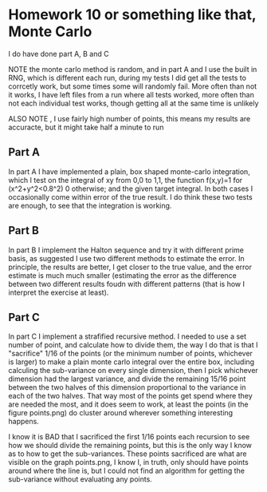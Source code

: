 Homework 10 or something like that, Monte Carlo
=========
I do have done part A, B and C

NOTE the monte carlo method is random, and in part A and I use the built in RNG, which is different each run, during my tests I did get all the tests to corrcetly work, but some times some will randomly fail. More often than not it works, I have left files from a run where all tests worked, more often than not each individual test works, though getting all at the same time is unlikely

ALSO NOTE , I use fairly high number of points, this means my results are accuracte, but it might take half a minute to run


Part A
-----
In part A I have implemented a plain, box shaped monte-carlo integration, which I test on the integral of xy from 0,0 to 1,1, the function f(x,y)=1 for (x^2+y^2<0.8^2) 0 otherwise; and the given target integral. In both cases I occasionally come within error of the true result. I do think these two tests are enough, to see that the integration is working.


Part B
-----
In part B I implement the Halton sequence and try it with different prime basis, as suggested I use two different methods to estimate the error. In principle, the results are better, I get closer to the true value, and the error estimate is much much smaller (estimating the error as the difference between two different results foudn with different patterns (that is how I interpret the exercise at least).


Part C
-----
In part C I implement a strafified recursive method. I needed to use a set number of point, and calculate how to divide them, the way I do that is that I "sacrifice" 1/16 of the points (or the minimum number of points, whichever is larger) to make a plain monte carlo integral over the entire box, including calculing the sub-variance on every single dimension, then I pick whichever dimension had the largest variance, and divide the remaining 15/16 point between the two halves of this dimension proportional to the variance in each of the two halves. That way most of the points get spend where they are needed the most, and it does seem to work, at least the points (in the figure points.png) do cluster around wherever something interesting happens.

I know it is BAD that I sacrificed the first 1/16 points  each recursion to see how we should divide the remaining points, but this is the only way I know as to how to get the sub-variances. These points sacrificed are what are visible on the graph points.png, I know I, in truth, only should have points around where the line is, but I could not find an algorithm for getting the sub-variance without evaluating any points.
